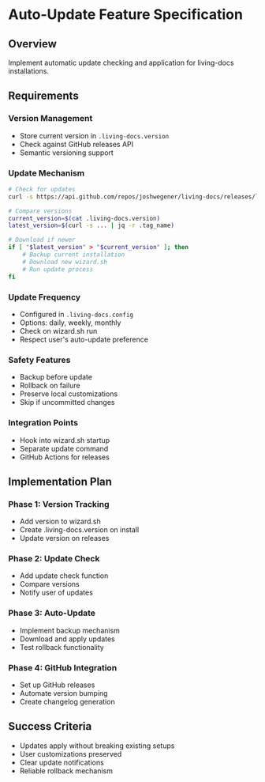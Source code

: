 # Auto-Update Feature Specification

## Overview
Implement automatic update checking and application for living-docs installations.

## Requirements

### Version Management
- Store current version in `.living-docs.version`
- Check against GitHub releases API
- Semantic versioning support

### Update Mechanism
```bash
# Check for updates
curl -s https://api.github.com/repos/joshwegener/living-docs/releases/latest

# Compare versions
current_version=$(cat .living-docs.version)
latest_version=$(curl -s ... | jq -r .tag_name)

# Download if newer
if [ "$latest_version" > "$current_version" ]; then
    # Backup current installation
    # Download new wizard.sh
    # Run update process
fi
```

### Update Frequency
- Configured in `.living-docs.config`
- Options: daily, weekly, monthly
- Check on wizard.sh run
- Respect user's auto-update preference

### Safety Features
- Backup before update
- Rollback on failure
- Preserve local customizations
- Skip if uncommitted changes

### Integration Points
- Hook into wizard.sh startup
- Separate update command
- GitHub Actions for releases

## Implementation Plan

### Phase 1: Version Tracking
- Add version to wizard.sh
- Create .living-docs.version on install
- Update version on releases

### Phase 2: Update Check
- Add update check function
- Compare versions
- Notify user of updates

### Phase 3: Auto-Update
- Implement backup mechanism
- Download and apply updates
- Test rollback functionality

### Phase 4: GitHub Integration
- Set up GitHub releases
- Automate version bumping
- Create changelog generation

## Success Criteria
- Updates apply without breaking existing setups
- User customizations preserved
- Clear update notifications
- Reliable rollback mechanism
